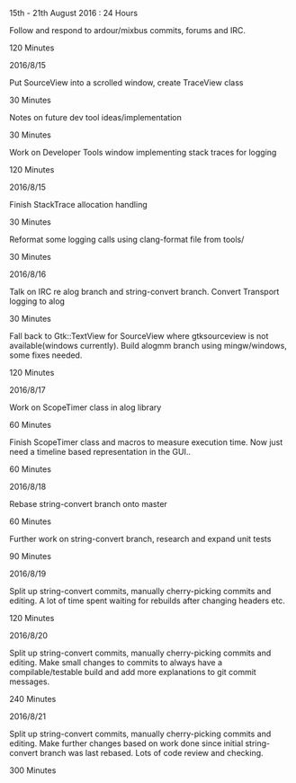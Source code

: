 15th - 21th August 2016 : 24 Hours

Follow and respond to ardour/mixbus commits, forums and IRC.

120 Minutes

2016/8/15

Put SourceView into a scrolled window, create TraceView class

30 Minutes

Notes on future dev tool ideas/implementation

30 Minutes

Work on Developer Tools window implementing stack traces for logging

120 Minutes

2016/8/15

Finish StackTrace allocation handling

30 Minutes

Reformat some logging calls using clang-format file from tools/

30 Minutes

2016/8/16

Talk on IRC re alog branch and string-convert branch. Convert Transport logging
to alog

30 Minutes

Fall back to Gtk::TextView for SourceView where gtksourceview is not
available(windows currently). Build alogmm branch using mingw/windows, some
fixes needed.

120 Minutes

2016/8/17

Work on ScopeTimer class in alog library

60 Minutes

Finish ScopeTimer class and macros to measure execution time. Now just need a
timeline based representation in the GUI..

60 Minutes

2016/8/18

Rebase string-convert branch onto master

60 Minutes

Further work on string-convert branch, research and expand unit tests

90 Minutes

2016/8/19

Split up string-convert commits, manually cherry-picking commits and editing. A
lot of time spent waiting for rebuilds after changing headers etc.

120 Minutes

2016/8/20

Split up string-convert commits, manually cherry-picking commits and editing.
Make small changes to commits to always have a compilable/testable build and
add more explanations to git commit messages.

240 Minutes

2016/8/21

Split up string-convert commits, manually cherry-picking commits and editing.
Make further changes based on work done since initial string-convert branch was
last rebased. Lots of code review and checking.

300 Minutes
